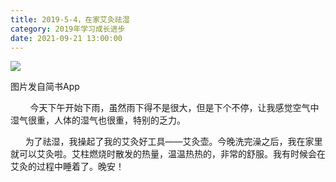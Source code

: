 ```yaml
---
title: 2019-5-4，在家艾灸祛湿
category: 2019年学习成长进步
date: 2021-09-21 13:00:00
---
```


![](https://markdown-1301532546.cos.ap-guangzhou.myqcloud.com/peipei_blog/20210921145004.jpeg)  

图片发自简书App

        今天下午开始下雨，虽然雨下得不是很大，但是下个不停，让我感觉空气中湿气很重，人体的湿气也很重，特别的乏力。  

      为了祛湿，我操起了我的艾灸好工具——艾灸壶。今晚洗完澡之后，我在家里就可以艾灸啦。艾柱燃烧时散发的热量，温温热热的，非常的舒服。我有时候会在艾灸的过程中睡着了。晚安！